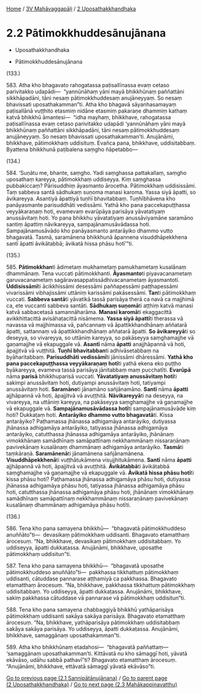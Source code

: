 
[Home](/) / [3V Mahāvaggapāḷi](...md) / [2 Uposathakkhandhaka](../3V/2.md)

# 2.2 Pātimokkhuddesānujānana

* Uposathakkhandhaka

* Pātimokkhuddesānujānana

(133.)

583\. Atha kho bhagavato rahogatassa paṭisallīnassa evaṃ cetaso parivitakko udapādi—  “yannūnāhaṃ yāni mayā bhikkhūnaṃ paññattāni sikkhāpadāni, tāni nesaṃ pātimokkhuddesaṃ anujāneyyaṃ. So nesaṃ bhavissati uposathakamman”ti. Atha kho bhagavā sāyanhasamayaṃ paṭisallānā vuṭṭhito etasmiṃ nidāne etasmiṃ pakaraṇe dhammiṃ kathaṃ katvā bhikkhū āmantesi—  “idha mayhaṃ, bhikkhave, rahogatassa paṭisallīnassa evaṃ cetaso parivitakko udapādi ‘yannūnāhaṃ yāni mayā bhikkhūnaṃ paññattāni sikkhāpadāni, tāni nesaṃ pātimokkhuddesaṃ anujāneyyaṃ. So nesaṃ bhavissati uposathakamman’ti. Anujānāmi, bhikkhave, pātimokkhaṃ uddisituṃ. Evañca pana, bhikkhave, uddisitabbaṃ. Byattena bhikkhunā paṭibalena saṃgho ñāpetabbo—

(134.)

584\. ‘Suṇātu me, bhante, saṃgho. Yadi saṃghassa pattakallaṃ, saṃgho uposathaṃ kareyya, pātimokkhaṃ uddiseyya. Kiṃ saṃghassa pubbakiccaṃ? Pārisuddhiṃ āyasmanto ārocetha. Pātimokkhaṃ uddisissāmi. Taṃ sabbeva santā sādhukaṃ suṇoma manasi karoma. Yassa siyā āpatti, so āvikareyya. Asantiyā āpattiyā tuṇhī bhavitabbaṃ. Tuṇhībhāvena kho panāyasmante parisuddhāti vedissāmi. Yathā kho pana paccekapuṭṭhassa veyyākaraṇaṃ hoti, evamevaṃ evarūpāya parisāya yāvatatiyaṃ anussāvitaṃ hoti. Yo pana bhikkhu yāvatatiyaṃ anussāviyamāne saramāno santiṃ āpattiṃ nāvikareyya, sampajānamusāvādassa hoti. Sampajānamusāvādo kho panāyasmanto antarāyiko dhammo vutto bhagavatā. Tasmā, saramānena bhikkhunā āpannena visuddhāpekkhena santī āpatti āvikātabbā; āvikatā hissa phāsu hotī’”ti.

(135.)

585\. **Pātimokkhan**ti ādimetaṃ mukhametaṃ pamukhametaṃ kusalānaṃ dhammānaṃ. Tena vuccati pātimokkhanti. **Āyasmanto**ti piyavacanametaṃ garuvacanametaṃ sagāravasappatissādhivacanametaṃ āyasmantoti. **Uddisissāmī**ti ācikkhissāmi desessāmi paññapessāmi paṭṭhapessāmi vivarissāmi vibhajissāmi uttāniṃ karissāmi pakāsessāmi. **Tan**ti pātimokkhaṃ vuccati. **Sabbeva santā**ti yāvatikā tassā parisāya therā ca navā ca majjhimā ca, ete vuccanti sabbeva santāti. **Sādhukaṃ suṇomā**ti aṭṭhiṃ katvā manasi katvā sabbacetasā samannāharāma. **Manasi karomā**ti ekaggacittā avikkhittacittā avisāhaṭacittā nisāmema. **Yassa siyā āpattī**ti therassa vā navassa vā majjhimassa vā, pañcannaṃ vā āpattikkhandhānaṃ aññatarā āpatti, sattannaṃ vā āpattikkhandhānaṃ aññatarā āpatti. **So āvikareyyā**ti so deseyya, so vivareyya, so uttāniṃ kareyya, so pakāseyya saṃghamajjhe vā gaṇamajjhe vā ekapuggale vā. **Asantī** nāma **āpatti** anajjhāpannā vā hoti, āpajjitvā vā vuṭṭhitā. **Tuṇhī bhavitabban**ti adhivāsetabbaṃ na byāharitabbaṃ. **Parisuddhāti vedissāmī**ti jānissāmi dhāressāmi. **Yathā kho pana paccekapuṭṭhassa veyyākaraṇaṃ hotī**ti yathā ekena eko puṭṭho byākareyya, evameva tassā parisāya jānitabbaṃ maṃ pucchatīti. **Evarūpā** nāma **parisā** bhikkhuparisā vuccati. **Yāvatatiyaṃ anussāvitaṃ hotī**ti sakimpi anussāvitaṃ hoti, dutiyampi anussāvitaṃ hoti, tatiyampi anussāvitaṃ hoti. **Saramāno**ti jānamāno sañjānamāno. **Santī** nāma **āpatti** ajjhāpannā vā hoti, āpajjitvā vā avuṭṭhitā. **Nāvikareyyā**ti na deseyya, na vivareyya, na uttāniṃ kareyya, na pakāseyya saṃghamajjhe vā gaṇamajjhe vā ekapuggale vā. **Sampajānamusāvādassa hotī**ti sampajānamusāvāde kiṃ hoti? Dukkaṭaṃ hoti. **Antarāyiko dhammo vutto bhagavatā**ti. Kissa antarāyiko? Paṭhamassa jhānassa adhigamāya antarāyiko, dutiyassa jhānassa adhigamāya antarāyiko, tatiyassa jhānassa adhigamāya antarāyiko, catutthassa jhānassa adhigamāya antarāyiko, jhānānaṃ vimokkhānaṃ samādhīnaṃ samāpattīnaṃ nekkhammānaṃ nissaraṇānaṃ pavivekānaṃ kusalānaṃ dhammānaṃ adhigamāya antarāyiko. **Tasmā**ti taṃkāraṇā. **Saramānenā**ti jānamānena sañjānamānena. **Visuddhāpekkhenā**ti vuṭṭhātukāmena visujjhitukāmena. **Santī** nāma **āpatti** ajjhāpannā vā hoti, āpajjitvā vā avuṭṭhitā. **Āvikātabbā**ti āvikātabbā saṃghamajjhe vā gaṇamajjhe vā ekapuggale vā. **Āvikatā hissa phāsu hotī**ti kissa phāsu hoti? Paṭhamassa jhānassa adhigamāya phāsu hoti, dutiyassa jhānassa adhigamāya phāsu hoti, tatiyassa jhānassa adhigamāya phāsu hoti, catutthassa jhānassa adhigamāya phāsu hoti, jhānānaṃ vimokkhānaṃ samādhīnaṃ samāpattīnaṃ nekkhammānaṃ nissaraṇānaṃ pavivekānaṃ kusalānaṃ dhammānaṃ adhigamāya phāsu hotīti.

(136.)

586\. Tena kho pana samayena bhikkhū—  “bhagavatā pātimokkhuddeso anuññāto”ti—  devasikaṃ pātimokkhaṃ uddisanti. Bhagavato etamatthaṃ ārocesuṃ. “Na, bhikkhave, devasikaṃ pātimokkhaṃ uddisitabbaṃ. Yo uddiseyya, āpatti dukkaṭassa. Anujānāmi, bhikkhave, uposathe pātimokkhaṃ uddisitun”ti.

587\. Tena kho pana samayena bhikkhū—  “bhagavatā uposathe pātimokkhuddeso anuññāto”ti—  pakkhassa tikkhattuṃ pātimokkhaṃ uddisanti, cātuddase pannarase aṭṭhamiyā ca pakkhassa. Bhagavato etamatthaṃ ārocesuṃ. “Na, bhikkhave, pakkhassa tikkhattuṃ pātimokkhaṃ uddisitabbaṃ. Yo uddiseyya, āpatti dukkaṭassa. Anujānāmi, bhikkhave, sakiṃ pakkhassa cātuddase vā pannarase vā pātimokkhaṃ uddisitun”ti.

588\. Tena kho pana samayena chabbaggiyā bhikkhū yathāparisāya pātimokkhaṃ uddisanti sakāya sakāya parisāya. Bhagavato etamatthaṃ ārocesuṃ. “Na, bhikkhave, yathāparisāya pātimokkhaṃ uddisitabbaṃ sakāya sakāya parisāya. Yo uddiseyya, āpatti dukkaṭassa. Anujānāmi, bhikkhave, samaggānaṃ uposathakamman”ti.

589\. Atha kho bhikkhūnaṃ etadahosi—  “bhagavatā paññattaṃ—  ‘samaggānaṃ uposathakamman’ti. Kittāvatā nu kho sāmaggī hoti, yāvatā ekāvāso, udāhu sabbā pathavī”ti? Bhagavato etamatthaṃ ārocesuṃ. “Anujānāmi, bhikkhave, ettāvatā sāmaggī yāvatā ekāvāso”ti.

[Go to previous page (2.1 Sannipātānujānana)](2.1.md) / [Go to parent page (2 Uposathakkhandhaka)](../3V/2.md) / [Go to next page (2.3 Mahākappinavatthu)](2.3.md)


